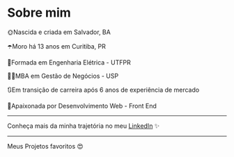
<!--
**gabriela-regueira/gabriela-regueira** is a ✨ _special_ ✨ repository because its `README.md` (this file) appears on your GitHub profile.
-->
# Sobre mim
🌞Nascida e criada em Salvador, BA  

☂️Moro há 13 anos em Curitiba, PR  

🔌Formada em Engenharia Elétrica - UTFPR  

👩‍🎓MBA em Gestão de Negócios - USP  

🔃Em transição de carreira após 6 anos de experiência de mercado  

💖Apaixonada por Desenvolvimento Web - Front End  


---
Conheça mais da minha trajetória no meu [LinkedIn](https://www.linkedin.com/in/gabriela-regueira) ✨

---
Meus Projetos favoritos 😍
